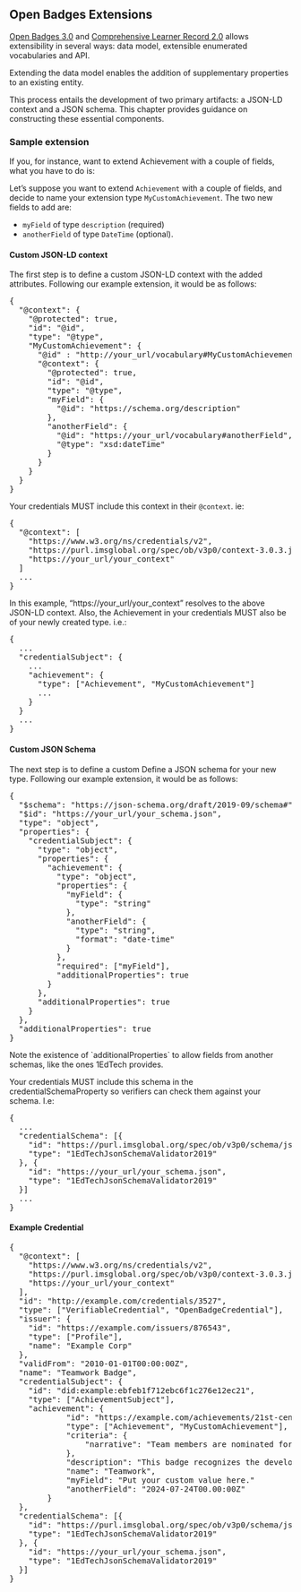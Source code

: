 ## Open Badges Extensions

[Open Badges 3.0](http://www.imsglobal.org/spec/ob/v3p0#extending) and [Comprehensive Learner Record 2.0](http://www.imsglobal.org/spec/clr/v2p0#extending) allows extensibility in several ways: data model, extensible enumerated vocabularies and API.

Extending the data model enables the addition of supplementary properties to an existing entity.

This process entails the development of two primary artifacts: a JSON-LD context and a JSON schema. This chapter provides guidance on constructing these essential components.

### Sample extension

If you, for instance, want to extend Achievement with a couple of fields, what you have to do is:

Let’s suppose you want to extend `Achievement` with a couple of fields, and decide to name your
extension type `MyCustomAchievement`. The two new fields to add are:

- `myField` of type `description` (required)
- `anotherField` of type `DateTime` (optional).

#### Custom JSON-LD context

The first step is to define a custom JSON-LD context with the added attributes. Following our
example extension, it would be as follows:

<pre class="json example" title="OB / CLR Extension JSON-LD Context">
{
  "@context": {
    "@protected": true,
    "id": "@id",
    "type": "@type",
    "MyCustomAchievement": {
      "@id" : "http://your_url/vocabulary#MyCustomAchievement",
      "@context": {
        "@protected": true,
        "id": "@id",
        "type": "@type",
        "myField": {
          "@id": "https://schema.org/description"
        },
        "anotherField": {
          "@id": "https://your_url/vocabulary#anotherField",
          "@type": "xsd:dateTime"
        }
      }
    }
  }
}
</pre>

Your credentials MUST include this context in their `@context`. ie:

<pre class="json example" title="Sample Credential with Extension JSON-LD Context">
{
  "@context": [
    "https://www.w3.org/ns/credentials/v2",
    "https://purl.imsglobal.org/spec/ob/v3p0/context-3.0.3.json",
    "https://your_url/your_context"
  ]
  ...
}
</pre>

In this example, “https://your_url/your_context” resolves to the above JSON-LD context.
Also, the Achievement in your credentials MUST also be of your newly created type. i.e.:

<pre class="json example" title="Sample Credential with Extension type">
{
  ...
  "credentialSubject": {
    ...
    "achievement": {
      "type": ["Achievement", "MyCustomAchievement"]
      ...
    }
  }
  ...
}
</pre>

#### Custom JSON Schema

The next step is to define a custom Define a JSON schema for your new type. Following our
example extension, it would be as follows:

<pre class="json example" title="OB / CLR Extension JSON Schema">
{
  "$schema": "https://json-schema.org/draft/2019-09/schema#",
  "$id": "https://your_url/your_schema.json",
  "type": "object",
  "properties": {
    "credentialSubject": {
      "type": "object",
      "properties": {
        "achievement": {
          "type": "object",
          "properties": {
            "myField": {
              "type": "string"
            },
            "anotherField": {
              "type": "string",
              "format": "date-time"
            }
          },
          "required": ["myField"],
          "additionalProperties": true
        }
      },
      "additionalProperties": true
    }
  },
  "additionalProperties": true
}
</pre>

<div class="note">
Note the existence of `additionalProperties` to allow fields from another schemas, like the ones 1EdTech provides.
</div>

Your credentials MUST include this schema in the credentialSchemaProperty so verifiers can check them against your schema. I.e:

<pre class="json example" title="Sample Credential with Extension JSON schema">
{
  ...
  "credentialSchema": [{
    "id": "https://purl.imsglobal.org/spec/ob/v3p0/schema/json/ob_v3p0_achievementcredential_schema.json",
    "type": "1EdTechJsonSchemaValidator2019"
  }, {
    "id": "https://your_url/your_schema.json",
    "type": "1EdTechJsonSchemaValidator2019"
  }]
  ...
}
</pre>

#### Example Credential

<pre class="json example" title="Sample Credential with Extension">
{
  "@context": [
    "https://www.w3.org/ns/credentials/v2",
    "https://purl.imsglobal.org/spec/ob/v3p0/context-3.0.3.json",
    "https://your_url/your_context"
  ],
  "id": "http://example.com/credentials/3527",
  "type": ["VerifiableCredential", "OpenBadgeCredential"],
  "issuer": {
    "id": "https://example.com/issuers/876543",
    "type": ["Profile"],
    "name": "Example Corp"
  },
  "validFrom": "2010-01-01T00:00:00Z",
  "name": "Teamwork Badge",
  "credentialSubject": {
    "id": "did:example:ebfeb1f712ebc6f1c276e12ec21",
    "type": ["AchievementSubject"],
    "achievement": {
  			"id": "https://example.com/achievements/21st-century-skills/teamwork",
  			"type": ["Achievement", "MyCustomAchievement"],
  			"criteria": {
  				"narrative": "Team members are nominated for this badge by their peers and recognized upon review by Example Corp management."
  			},
  			"description": "This badge recognizes the development of the capacity to collaborate within a group environment.",
  			"name": "Teamwork",
            "myField": "Put your custom value here."
            "anotherField": "2024-07-24T00.00:00Z"
  		}
  },
  "credentialSchema": [{
    "id": "https://purl.imsglobal.org/spec/ob/v3p0/schema/json/ob_v3p0_achievementcredential_schema.json",
    "type": "1EdTechJsonSchemaValidator2019"
  }, {
    "id": "https://your_url/your_schema.json",
    "type": "1EdTechJsonSchemaValidator2019"
  }]
}

</pre>
